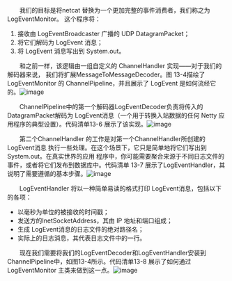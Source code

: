 &emsp;&emsp;我们的目标是将netcat 替换为一个更加完整的事件消费者，我们称之为LogEventMonitor。
这个程序将：
1. 接收由 LogEventBroadcaster 广播的 UDP DatagramPacket；
2. 将它们解码为 LogEvent 消息；
3. 将 LogEvent 消息写出到 System.out。

&emsp;&emsp;和之前一样，该逻辑由一组自定义的 ChannelHandler 实现——对于我们的解码器来说，
我们将扩展MessageToMessageDecoder。图 13-4描绘了LogEventMonitor 的 ChannelPipeline，并且展示了 LogEvent 是如何流经它的。![image](http://img.blog.csdn.net/20160427094503241?watermark/2/text/aHR0cDovL2Jsb2cuY3Nkbi5uZXQv/font/5a6L5L2T/fontsize/400/fill/I0JBQkFCMA==/dissolve/70/gravity/Center)

&emsp;&emsp;ChannelPipeline中的第一个解码器LogEventDecoder负责将传入的DatagramPacket解码为 LogEvent消息（一个用于转换入站数据的任何 Netty 应用程序的典型设置）。代码清单13-6 展示了该实现。![image](http://img.blog.csdn.net/20160427094906310?watermark/2/text/aHR0cDovL2Jsb2cuY3Nkbi5uZXQv/font/5a6L5L2T/fontsize/400/fill/I0JBQkFCMA==/dissolve/70/gravity/Center)

&emsp;&emsp;第二个ChannelHandler 的工作是对第一个ChannelHandler所创建的LogEvent消息
执行一些处理。在这个场景下，它只是简单地将它们写出到 System.out。在真实世界的应用
程序中，你可能需要聚合来源于不同日志文件的事件，或者将它们发布到数据库中。代码清单
13-7 展示了LogEventHandler，其说明了需要遵循的基本步骤。![image](http://img.blog.csdn.net/20160427095312237?watermark/2/text/aHR0cDovL2Jsb2cuY3Nkbi5uZXQv/font/5a6L5L2T/fontsize/400/fill/I0JBQkFCMA==/dissolve/70/gravity/Center)

&emsp;&emsp;LogEventHandler 将以一种简单易读的格式打印 LogEvent消息，包括以下的各项：

- 以毫秒为单位的被接收的时间戳；
- 发送方的InetSocketAddress，其由 IP 地址和端口组成；
- 生成 LogEvent消息的日志文件的绝对路径名；
- 实际上的日志消息，其代表日志文件中的一行。

&emsp;&emsp;现在我们需要将我们的LogEventDecoder和LogEventHandler安装到ChannelPipeline中，如图13-4所示。代码清单13-8 展示了如何通过LogEventMonitor 主类来做到这一点。![image](http://img.blog.csdn.net/20160427101253805?watermark/2/text/aHR0cDovL2Jsb2cuY3Nkbi5uZXQv/font/5a6L5L2T/fontsize/400/fill/I0JBQkFCMA==/dissolve/70/gravity/Center)